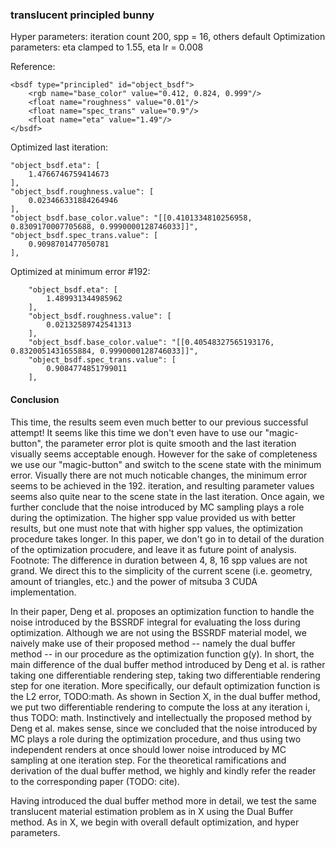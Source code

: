 ### translucent principled bunny
Hyper parameters: iteration count 200, spp = 16, others default
Optimization parameters: eta clamped to 1.55, eta lr = 0.008

Reference:
```
<bsdf type="principled" id="object_bsdf">
    <rgb name="base_color" value="0.412, 0.824, 0.999"/>
    <float name="roughness" value="0.01"/>
    <float name="spec_trans" value="0.9"/>
    <float name="eta" value="1.49"/>
</bsdf>
```

Optimized last iteration:
```
"object_bsdf.eta": [
    1.4766746759414673
],
"object_bsdf.roughness.value": [
    0.023466331884264946
],
"object_bsdf.base_color.value": "[[0.4101334810256958, 0.8309170007705688, 0.9990000128746033]]",
"object_bsdf.spec_trans.value": [
    0.9098701477050781
],
```

Optimized at minimum error #192:
```
    "object_bsdf.eta": [
        1.489931344985962
    ],
    "object_bsdf.roughness.value": [
        0.02132589742541313
    ],
    "object_bsdf.base_color.value": "[[0.40548327565193176, 0.8320051431655884, 0.9990000128746033]]",
    "object_bsdf.spec_trans.value": [
        0.9084774851799011
    ],
```

#### Conclusion
This time, the results seem even much better to our previous successful attempt! It seems like this time we don't even have to use our "magic-button", the parameter error plot is quite smooth and the last iteration visually seems acceptable enough. However for the sake of completeness we use our "magic-button" and switch to the scene state with the minimum error. Visually there are not much noticable changes, the minimum error seems to be achieved in the 192. iteration, and resulting parameter values seems also quite near to the scene state in the last iteration. Once again, we further conclude that the noise introduced by MC sampling plays a role during the optimization. The higher spp value provided us with better results, but one must note that with higher spp values, the optimization procedure takes longer. In this paper, we don't go in to detail of the duration of the optimization procudere, and leave it as future point of analysis. Footnote: The difference in duration between 4, 8, 16 spp values are not grand. We direct this to the simplicity of the current scene (i.e. geometry, amount of triangles, etc.) and the power of mitsuba 3 CUDA implementation.

In their paper, Deng et al. proposes an optimization function to handle the noise introduced by the BSSRDF integral for evaluating the loss during optimization. Although we are not using the BSSRDF material model, we naively make use of their proposed method -- namely the dual buffer method -- in our procedure as the optimization function g(y). In short, the main difference of the dual buffer method introduced by Deng et al. is rather taking one differentiable rendering step, taking two differentiable rendering step for one iteration. More specifically, our default optimization function is the L2 error, TODO:math. As shown in Section X, in the dual buffer method, we put two differentiable rendering to compute the loss at any iteration i, thus TODO: math. Instinctively and intellectually the proposed method by Deng et al. makes sense, since we concluded that the noise introduced by MC plays a role during the optimization procedure, and thus using two independent renders at once should lower noise introduced by MC sampling at one iteration step. For the theoretical ramifications and derivation of the dual buffer method, we highly and kindly refer the reader to the corresponding paper (TODO: cite).

Having introduced the dual buffer method more in detail, we test the same translucent material estimation problem as in X using the Dual Buffer method. As in X, we begin with overall default optimization, and hyper parameters.